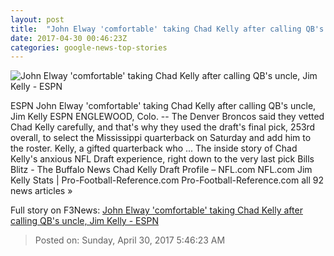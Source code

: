 ```yaml
---
layout: post
title:  "John Elway 'comfortable' taking Chad Kelly after calling QB's uncle, Jim Kelly - ESPN"
date: 2017-04-30 00:46:23Z
categories: google-news-top-stories
---
```


![John Elway 'comfortable' taking Chad Kelly after calling QB's uncle, Jim Kelly - ESPN](http://a1.espncdn.com/combiner/i?img=%2Fphoto%2F2017%2F0429%2Fr205309_1296x729_16%2D9.jpg)

ESPN John Elway 'comfortable' taking Chad Kelly after calling QB's uncle, Jim Kelly ESPN ENGLEWOOD, Colo. -- The Denver Broncos said they vetted Chad Kelly carefully, and that's why they used the draft's final pick, 253rd overall, to select the Mississippi quarterback on Saturday and add him to the roster. Kelly, a gifted quarterback who ... The inside story of Chad Kelly's anxious NFL Draft experience, right down to the very last pick Bills Blitz - The Buffalo News Chad Kelly Draft Profile – NFL.com NFL.com Jim Kelly Stats | Pro-Football-Reference.com Pro-Football-Reference.com all 92 news articles »


Full story on F3News: [John Elway 'comfortable' taking Chad Kelly after calling QB's uncle, Jim Kelly - ESPN](http://www.f3nws.com/n/AgJtSD)

> Posted on: Sunday, April 30, 2017 5:46:23 AM
